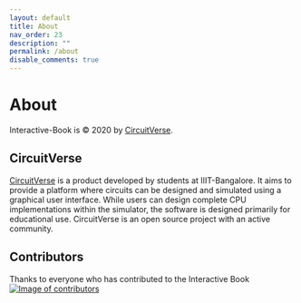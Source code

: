 ```yaml
---
layout: default
title: About
nav_order: 23
description: ""
permalink: /about
disable_comments: true
---
```


# About
Interactive-Book is &copy; 2020 by [CircuitVerse](https://circuitverse.org/).

## CircuitVerse
[CircuitVerse](https://circuitverse.org) is a product developed by students at IIIT-Bangalore. It aims to provide a platform where circuits can be designed and simulated using a graphical user interface. While users can design complete CPU implementations within the simulator, the software is designed primarily for educational use. CircuitVerse is an open source project with an active community.

## Contributors
Thanks to everyone who has contributed to the Interactive Book
<a href="https://github.com/CircuitVerse/Interactive-Book/graphs/contributors"><img src="https://contributors-img.firebaseapp.com/image?repo=CircuitVerse/Interactive-Book" alt="Image of contributors"></a>
